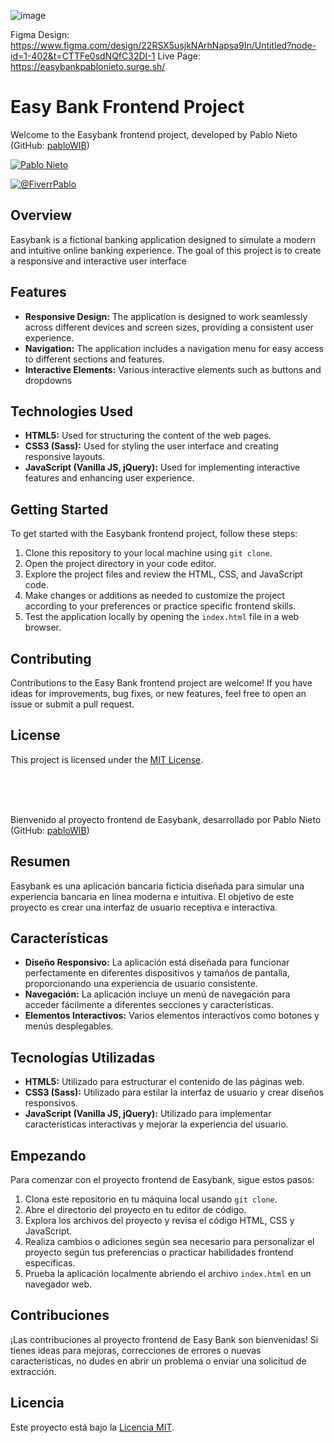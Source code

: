 ![image](https://github.com/pabloWIB/ESTATICA-71-Stack-Overflight-/assets/116923433/109b6dca-21b5-4d12-850e-596de16093ed)

Figma Design: https://www.figma.com/design/22RSX5usjkNArhNapsa9In/Untitled?node-id=1-402&t=CTTFe0sdNQfC32DI-1
Live Page: https://easybankpablonieto.surge.sh/


<h1>Easy Bank Frontend Project</h1>

<p>Welcome to the Easybank frontend project, developed by Pablo Nieto (GitHub: <a href="https://github.com/pabloWIB">pabloWIB</a>)</p>

<a href="https://www.linkedin.com/in/pablo-nieto-perez-39a530292/" target="blank"><img align="center" src="https://img.shields.io/badge/LinkedIn-0077B5?style=for-the-badge&logo=linkedin&logoColor=white" alt="Pablo Nieto"/></a>

<a href="https://www.fiverr.com/pablonietop?source=gig_page" target="blank"><img align="center" src="https://img.shields.io/badge/fiverr-1DBF73?style=for-the-badge&logo=fiverr&logoColor=white" alt="@FiverrPablo"  /></a>

<h2>Overview</h2>

<p>Easybank is a fictional banking application designed to simulate a modern and intuitive online banking experience. The goal of this project is to create a responsive and interactive user interface</p>

<h2>Features</h2>

   <ul>
        <li><strong>Responsive Design:</strong> The application is designed to work seamlessly across different devices and screen sizes, providing a consistent user experience.</li>
   
   <li><strong>Navigation:</strong> The application includes a navigation menu for easy access to different sections and features.</li>
        <li><strong>Interactive Elements:</strong> Various interactive elements such as buttons and dropdowns</li>
    </ul>

   <h2>Technologies Used</h2>

   <ul>
        <li><strong>HTML5:</strong> Used for structuring the content of the web pages.</li>
        <li><strong>CSS3 (Sass):</strong> Used for styling the user interface and creating responsive layouts.</li>
        <li><strong>JavaScript (Vanilla JS, jQuery):</strong> Used for implementing interactive features and enhancing user experience.</li>
    </ul>

   <h2>Getting Started</h2>

   <p>To get started with the Easybank frontend project, follow these steps:</p>

   <ol>
        <li>Clone this repository to your local machine using <code>git clone</code>.</li>
        <li>Open the project directory in your code editor.</li>
        <li>Explore the project files and review the HTML, CSS, and JavaScript code.</li>
        <li>Make changes or additions as needed to customize the project according to your preferences or practice specific frontend skills.</li>
        <li>Test the application locally by opening the <code>index.html</code> file in a web browser.</li>
    </ol>

   <h2>Contributing</h2>

   <p>Contributions to the Easy Bank frontend project are welcome! If you have ideas for improvements, bug fixes, or new features, feel free to open an issue or submit a pull request.</p>

   <h2>License</h2>
      <p>This project is licensed under the <a href="LICENSE">MIT License</a>.</p>

   <br><br><br>




<p>Bienvenido al proyecto frontend de Easybank, desarrollado por Pablo Nieto (GitHub: <a href="https://github.com/pabloWIB">pabloWIB</a>)</p>

   <h2>Resumen</h2>

   <p>Easybank es una aplicación bancaria ficticia diseñada para simular una experiencia bancaria en línea moderna e intuitiva. El objetivo de este proyecto es crear una interfaz de usuario receptiva e interactiva.</p>

   <h2>Características</h2>

   <ul>
        <li><strong>Diseño Responsivo:</strong> La aplicación está diseñada para funcionar perfectamente en diferentes dispositivos y tamaños de pantalla, proporcionando una experiencia de usuario consistente.</li>
   
   <li><strong>Navegación:</strong> La aplicación incluye un menú de navegación para acceder fácilmente a diferentes secciones y características.</li>
   
   <li><strong>Elementos Interactivos:</strong> Varios elementos interactivos como botones y menús desplegables.</li>
    </ul>

   <h2>Tecnologías Utilizadas</h2>

   <ul>
        <li><strong>HTML5:</strong> Utilizado para estructurar el contenido de las páginas web.</li>
   
   <li><strong>CSS3 (Sass):</strong> Utilizado para estilar la interfaz de usuario y crear diseños responsivos.</li>
   
   <li><strong>JavaScript (Vanilla JS, jQuery):</strong> Utilizado para implementar características interactivas y mejorar la experiencia del usuario.</li>
   </ul>

   <h2>Empezando</h2>

   <p>Para comenzar con el proyecto frontend de Easybank, sigue estos pasos:</p>

   <ol>
      <li>Clona este repositorio en tu máquina local usando <code>git clone</code>.</li>
      <li>Abre el directorio del proyecto en tu editor de código.</li>
      <li>Explora los archivos del proyecto y revisa el código HTML, CSS y JavaScript.</li>
      <li>Realiza cambios o adiciones según sea necesario para personalizar el proyecto según tus preferencias o practicar habilidades frontend específicas.</li>
      <li>Prueba la aplicación localmente abriendo el archivo <code>index.html</code> en un navegador web.</li>
    </ol>

   <h2>Contribuciones</h2>

   <p>¡Las contribuciones al proyecto frontend de Easy Bank son bienvenidas! Si tienes ideas para mejoras, correcciones de errores o nuevas características, no dudes en abrir un problema o enviar una solicitud de extracción.</p>

   <h2>Licencia</h2>

   <p>Este proyecto está bajo la <a href="LICENSE">Licencia MIT</a>.</p>


